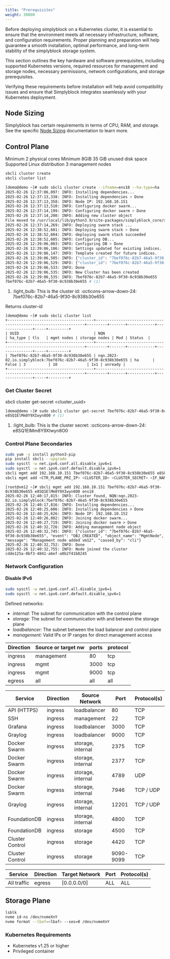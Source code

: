 ```yaml
---
title: "Prerequisites"
weight: 30000
---
```


Before deploying simplyblock on a Kubernetes cluster, it is essential to ensure that the environment meets all necessary
infrastructure, software, and configuration requirements. Proper planning and preparation will help guarantee a smooth
installation, optimal performance, and long-term stability of the simplyblock storage system.

This section outlines the key hardware and software prerequisites, including supported Kubernetes versions, required
resources for management and storage nodes, necessary permissions, network configurations, and storage prerequisites.

Verifying these requirements before installation will help avoid compatibility issues and ensure that Simplyblock
integrates seamlessly with your Kubernetes deployment.

## Node Sizing

Simplyblock has certain requirements in terms of CPU, RAM, and storage. See the specific
[Node Sizing](../deployment-planning/node-sizing.md) documentation to learn more.

## Control Plane

Minimum 2 physical cores
Minimum 8GiB
35 GiB unused disk space
Supported Linux distribution
3 management nodes

```bash title="Create Management Cluster"
sbcli cluster create
sbcli cluster list
```

```bash title="Sample output control plane creation"
[demo@demo ~]# sudo sbcli cluster create --ifname=ens18 --ha-type=ha
2025-02-26 12:37:06,097: INFO: Installing dependencies...
2025-02-26 12:37:13,338: INFO: Installing dependencies > Done
2025-02-26 12:37:13,358: INFO: Node IP: 192.168.10.151
2025-02-26 12:37:13,510: INFO: Configuring docker swarm...
2025-02-26 12:37:14,199: INFO: Configuring docker swarm > Done
2025-02-26 12:37:14,200: INFO: Adding new cluster object
File moved to /usr/local/lib/python3.9/site-packages/simplyblock_core/scripts/alerting/alert_resources.yaml successfully.
2025-02-26 12:37:14,269: INFO: Deploying swarm stack ...
2025-02-26 12:38:52,601: INFO: Deploying swarm stack > Done
2025-02-26 12:38:52,604: INFO: deploying swarm stack succeeded
2025-02-26 12:38:52,605: INFO: Configuring DB...
2025-02-26 12:39:06,003: INFO: Configuring DB > Done
2025-02-26 12:39:06,106: INFO: Settings updated for existing indices.
2025-02-26 12:39:06,147: INFO: Template created for future indices.
2025-02-26 12:39:06,505: INFO: {"cluster_id": "7bef076c-82b7-46a5-9f30-8c938b30e655", "event": "OBJ_CREATED", "object_name": "Cluster", "message": "Cluster created 7bef076c-82b7-46a5-9f30-8c938b30e655", "caused_by": "cli"}
2025-02-26 12:39:06,529: INFO: {"cluster_id": "7bef076c-82b7-46a5-9f30-8c938b30e655", "event": "OBJ_CREATED", "object_name": "MgmtNode", "message": "Management node added vm11", "caused_by": "cli"}
2025-02-26 12:39:06,533: INFO: Done
2025-02-26 12:39:06,535: INFO: New Cluster has been created
2025-02-26 12:39:06,535: INFO: 7bef076c-82b7-46a5-9f30-8c938b30e655
7bef076c-82b7-46a5-9f30-8c938b30e655 # (1)
```

1.  :light_bulb: This is the cluster id: :octicons-arrow-down-24:<br/>7bef076c-82b7-46a5-9f30-8c938b30e655

Returns cluster-id


```plain title="Example output for listing available clusters"
[demo@demo ~]# sudo sbcli cluster list
+--------------------------------------+-----------------------------------------------------------------+---------+-------+------------+---------------+-----+---------+
| UUID                                 | NQN                                                             | ha_type | tls   | mgmt nodes | storage nodes | Mod | Status  |
+--------------------------------------+-----------------------------------------------------------------+---------+-------+------------+---------------+-----+---------+
| 7bef076c-82b7-46a5-9f30-8c938b30e655 | nqn.2023-02.io.simplyblock:7bef076c-82b7-46a5-9f30-8c938b30e655 | ha      | False | 3          | 10             | 1x1 | unready |
+--------------------------------------+-----------------------------------------------------------------+---------+-------+------------+---------------+-----+---------+
```

### Get Cluster Secret
sbcli cluster get-secret <cluster_uuid>

```bash title="Example output get cluster secret"
[demo@demo ~]# sudo sbcli cluster get-secret 7bef076c-82b7-46a5-9f30-8c938b30e655
e8SQ1ElMm8Y9XIwyn8O0 # (1)
```

1. :light_bulb: This is the cluster secret: :octicons-arrow-down-24:<br/>e8SQ1ElMm8Y9XIwyn8O0

### Control Plane Secondaries

```bash title="Adding a management node to the control plane"
sudo yum -y install python3-pip
pip install sbcli --upgrade
sudo sysctl -w net.ipv6.conf.all.disable_ipv6=1
sudo sysctl -w net.ipv6.conf.default.disable_ipv6=1
sbcli mgmt add 192.168.10.151 7bef076c-82b7-46a5-9f30-8c938b30e655 e8SQ1ElMm8Y9XIwyn8O0 ens18
sbcli mgmt add <CTR_PLANE_PRI_IP> <CLUSTER_ID> <CLUSTER_SECRET> <IF_NAME>
```

```plain title="Example output joining a control plane cluster"
[root@vm12 ~]# sbcli mgmt add 192.168.10.151 7bef076c-82b7-46a5-9f30-8c938b30e655 e8SQ1ElMm8Y9XIwyn8O0 ens18
2025-02-26 12:40:17,815: INFO: Cluster found, NQN:nqn.2023-02.io.simplyblock:7bef076c-82b7-46a5-9f30-8c938b30e655
2025-02-26 12:40:17,816: INFO: Installing dependencies...
2025-02-26 12:40:25,606: INFO: Installing dependencies > Done
2025-02-26 12:40:25,626: INFO: Node IP: 192.168.10.152
2025-02-26 12:40:26,802: INFO: Joining docker swarm...
2025-02-26 12:40:27,719: INFO: Joining docker swarm > Done
2025-02-26 12:40:32,726: INFO: Adding management node object
2025-02-26 12:40:32,745: INFO: {"cluster_id": "7bef076c-82b7-46a5-9f30-8c938b30e655", "event": "OBJ_CREATED", "object_name": "MgmtNode", "message": "Management node added vm12", "caused_by": "cli"}
2025-02-26 12:40:32,752: INFO: Done
2025-02-26 12:40:32,755: INFO: Node joined the cluster
cdde125a-0bf3-4841-a6ef-a0b2f41b8245
```

### Network Configuration

#### Disable IPv6

```bash title="Permanently disable IPv6"
sudo sysctl -w net.ipv6.conf.all.disable_ipv6=1
sudo sysctl -w net.ipv6.conf.default.disable_ipv6=1
```

Defined networks:

- _internal:_ The subnet for communication with the control plane
- _storage:_ The subnet for communication with and between the storage plane
- _loadbalancer:_ The subnet between the load balancer and control plane
- _management:_ Valid IPs or IP ranges for direct management access

| Direction | Source or target nw | ports | protocol |
|-----------|---------------------|-------|----------|
| ingress   | management          | 80    | tcp      |
| ingress   | mgmt                | 3000  | tcp      |
| ingress   | mgmt                | 9000  | tcp      |
| egress    | all                 | all   | all      |

| Service         | Direction | Source Network    | Port      | Protocol(s) |
|-----------------|-----------|-------------------|-----------|-------------|
| API (HTTPS)     | ingress   | loadbalancer      | 80        | TCP         |
| SSH             | ingress   | management        | 22        | TCP         |
| Grafana         | ingress   | loadbalancer      | 3000      | TCP         |
| Graylog         | ingress   | loadbalancer      | 9000      | TCP         |
| Docker Swarm    | ingress   | storage, internal | 2375      | TCP         |
| Docker Swarm    | ingress   | storage, internal | 2377      | TCP         |
| Docker Swarm    | ingress   | storage, internal | 4789      | UDP         |
| Docker Swarm    | ingress   | storage, internal | 7946      | TCP / UDP   |
| Graylog         | ingress   | storage, internal | 12201     | TCP / UDP   |
| FoundationDB    | ingress   | storage, internal | 4800      | TCP         |
| FoundationDB    | ingress   | storage           | 4500      | TCP         |
| Cluster Control | ingress   | storage           | 4420      | TCP         |
| Cluster Control | ingress   | storage           | 9090-9099 | TCP         |

| Service     | Direction | Target Network | Port | Protocol(s) |
|-------------|-----------|----------------|------|-------------|
| All traffic | egress    | [0.0.0.0/0]    | ALL  | ALL         |

## Storage Plane

```bash title="Format the NVMe devices"
lsblk
nvme id-ns /dev/nvmeXnY
nvme format --lbaf=<lbaf> --ses=0 /dev/nvmeXnY
```

### Kubernetes Requirements

- Kubernetes v1.25 or higher
- Privileged container
